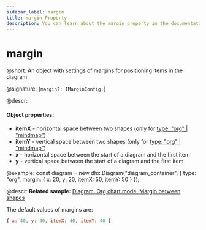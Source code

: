 ```yaml
---
sidebar_label: margin
title: margin Property
description: You can learn about the margin property in the documentation of the DHTMLX JavaScript Diagram library. Browse developer guides and API reference, try out code examples and live demos, and download a free 30-day evaluation version of DHTMLX Diagram.
---
```


# margin

@short: An object with settings of margins for positioning items in the diagram

@signature: {`margin?: IMarginConfig;`}

@descr:
#### Object properties:

- **itemX** - horizontal space between two shapes (only for [type: "org" | "mindmap"](../../../api/diagram/type_property/))
- **itemY** - vertical space between two shapes (only for [type: "org" | "mindmap"](../../../api/diagram/type_property/))
- **x** - horizontal space between the start of a diagram and the first item
- **y** - vertical space between the start of a diagram and the first item

@example:
const diagram = new dhx.Diagram("diagram_container", {
    type: "org", 
    margin: {
        x: 20, y: 20,
        itemX: 50, itemY: 50
    }
});

@descr:
**Related sample:** [Diagram. Org chart mode. Margin between shapes](https://snippet.dhtmlx.com/bwe9vm6i)

The default values of margins are:

~~~js
{ x: 40, y: 40, itemX: 40, itemY: 40 }
~~~
